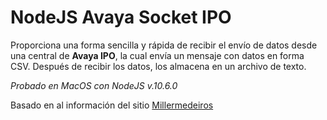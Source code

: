 # NodeJS Avaya Socket IPO

Proporciona una forma sencilla y rápida de recibir el envío de datos desde una central de **Avaya IPO**, la cual envía un mensaje con datos en forma CSV. Después de recibir los datos, los almacena en un archivo de texto.

*Probado en MacOS con NodeJS v.10.6.0*

Basado en al información del sitio [Millermedeiros](https://millermedeiros.github.io/mdoc/examples/node_api/doc/net.html#net.createServer)